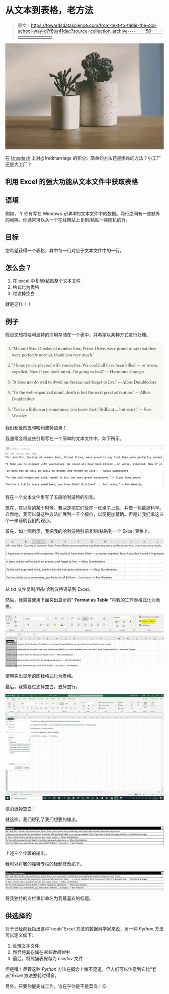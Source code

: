 # 从文本到表格，老方法

> 原文：<https://towardsdatascience.com/from-text-to-table-the-old-school-way-d7f8ba41dac?source=collection_archive---------50----------------------->

![](img/dc32b968736a81b42ec5b4bc4d19c903.png)

在 [Unsplash](https://unsplash.com/photos/UcfKYTan-LU) 上对@fredmarriage 的积分。简单的方法还是困难的方法？小工厂还是大工厂？

## 利用 Excel 的强大功能从文本文件中获取表格

## 语境

例如， Y 你有写在 Windows *记事本*的文本文件中的数据。两行之间有一些额外的间隔。你通常可以从一个在线网站上复制/粘贴一些随机的行。

## 目标

您希望获得一个表格，其中每一行对应于文本文件中的一行。

## 怎么会？

1.  在 excel 中复制/粘贴整个文本文件
2.  格式化为表格
3.  过滤掉空白

就是这样！！

## 例子

假设您想将哈利波特的引用存储在一个表中，并希望以某种方式进行处理。

![](img/3ef8572093d8a6d6e076457672561e66.png)

我们都爱的五句哈利波特语录！

我通常会将这些引用写在一个简单的文本文件中，如下所示。

![](img/e7ec3222efac4379bdedbc80a2e98091.png)

我在一个文本文件里写了五段哈利波特的引言。

现在，在以后的某个时候，我决定把它们放在一张桌子上玩，并做一些数据科学。自然地，我可以将这种方法扩展到一千个报价，以便更加精确。但是让我们拿这五个一来证明我们的观点。

首先，如上图所示，我把我的哈利波特引语复制/粘贴到一个 Excel 表格上。

![](img/451d6cf776edb2364ab50f1fc2283be2.png)

从 txt 文件复制/粘贴哈利波特语录到 Excel。

然后，我需要使用下面突出显示的“ **Format as Table** ”将我的工作表格式化为表格。

![](img/0211fbbb1fb8ece66cd76a465e9a91db.png)

使用突出显示的图标格式化为表格。

最后，我需要过滤掉空白，去掉空行。

![](img/a515828f37d91e04ea971d0c532356bf.png)

取消选择空白！

就这样，我们得到了我们想要的输出。

![](img/66d278e1dc77d1717db07e0e0be3c7ab.png)

上述三个步骤的输出。

我可以将我的独特专栏的标题修改如下。

![](img/ac54a6826af8be229bc4da551dac7073.png)

将我独特的专栏重新命名为我最喜欢的标题。

## 供选择的

对于已经向我指出这种“noob”Excel 方法的数据科学家来说，另一种 *Python* 方法可以定义如下:

1.  处理文本文件
2.  然后将其存储在*熊猫数据帧*中
3.  最后，将熊猫表保存为 csv/tsv 文件

但是嘿！尽管这种 *Python* 方法在概念上微不足道，但人们可以注意到它比“老派”Excel 方法要耗时得多。

另外，只要你能完成工作，谁在乎你是不是菜鸟！😉